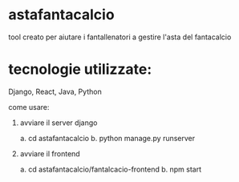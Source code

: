 # astafantacalcio
tool creato per aiutare i fantallenatori a gestire l'asta del fantacalcio

# tecnologie utilizzate:
Django, React, Java, Python

come usare:

1. avviare il server django
   
   a. cd astafantacalcio
   b. python manage.py runserver
3. avviare il frontend
   
   a. cd astafantacalcio/fantalcacio-frontend
   b. npm start
